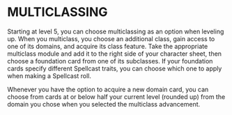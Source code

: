 # MULTICLASSING

Starting at level 5, you can choose multiclassing as an option when leveling up. When you multiclass, you choose an additional class, gain access to one of its domains, and acquire its class feature. Take the appropriate multiclass module and add it to the right side of your character sheet, then choose a foundation card from one of its subclasses. If your foundation cards specify different Spellcast traits, you can choose which one to apply when making a Spellcast roll.

Whenever you have the option to acquire a new domain card, you can choose from cards at or below half your current level (rounded up) from the domain you chose when you selected the multiclass advancement.
